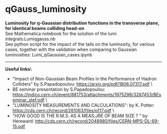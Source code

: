 # qGauss_luminosity
**Luminosity for q-Gaussian distribution functions in the transverse plane, for identical beams colliding head-on**\
See Mathematica notebook for the solution of the lumi integrals:Lumiqgauss.nb\
See python script for the impact of the tails on the luminosity, for various cases, together with the validation when comparing to Gaussian luminosities: Lumi_qGaussian_cases.ipynb
***
**Useful links**\
* "Impact of Non-Gaussian Beam Profiles in the Performance of Hadron Colliders" by S.Papadopoulou: https://arxiv.org/pdf/1806.07317.pdf \
* BE seminar presentation by S.Papadopoulou: https://indico.cern.ch/event/881753/attachments/1975298/3287453/BEseminar_stef.pdf \
* "LUMINOSITY MEASUREMENTS AND CALCULATIONS": by K. Potter: https://cds.cern.ch/record/261063/files/p117.pdf \
* "HOW GOOD IS THE R.M.S. AS A MEAS;JRE OF BEAM SIZE ? " by Hereward: http://cds.cern.ch/record/2048980/files/CERN-MPS-DL-69-15.pdf

